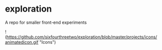 # exploration

A repo for smaller front-end experiments

! (https://github.com/sixfourthreetwo/exploration/blob/master/projects/icons/animatedicon.gif "Icons")
